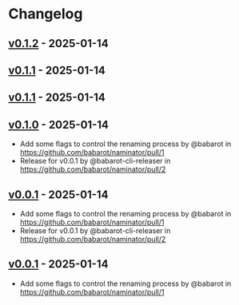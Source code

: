 # Changelog

## [v0.1.2](https://github.com/babarot/naminator/compare/v0.1.1...v0.1.2) - 2025-01-14

## [v0.1.1](https://github.com/babarot/naminator/compare/v0.1.0...v0.1.1) - 2025-01-14

## [v0.1.1](https://github.com/babarot/naminator/compare/v0.1.0...v0.1.1) - 2025-01-14

## [v0.1.0](https://github.com/babarot/naminator/commits/v0.1.0) - 2025-01-14
- Add some flags to control the renaming process by @babarot in https://github.com/babarot/naminator/pull/1
- Release for v0.0.1 by @babarot-cli-releaser in https://github.com/babarot/naminator/pull/2

## [v0.0.1](https://github.com/babarot/naminator/commits/v0.0.1) - 2025-01-14
- Add some flags to control the renaming process by @babarot in https://github.com/babarot/naminator/pull/1
- Release for v0.0.1 by @babarot-cli-releaser in https://github.com/babarot/naminator/pull/2

## [v0.0.1](https://github.com/babarot/naminator/commits/v0.0.1) - 2025-01-14
- Add some flags to control the renaming process by @babarot in https://github.com/babarot/naminator/pull/1
